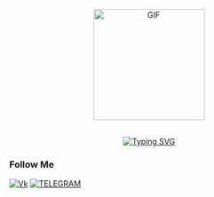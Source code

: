 <div id="header" style="text-align: center; margin-bottom: 20px;">
  <img 
    src="https://media.giphy.com/media/OwK8oFeh9C46Y/giphy.gif?cid=ecf05e47p5xsacestt011a6uzo720zvvlptai2ljv4mmh083&ep=v1_gifs_search&rid=giphy.gif&ct=g" 
    width="200" 
    alt="GIF" 
    style="margin-bottom: 10px;">
</div>


 <div class = "a" style="text-align: center">
 <a href="https://git.io/typing-svg"><img src="https://readme-typing-svg.demolab.com?font=Fira+Code&weight=450&size=30&duration=3000&pause=2500&color=6D9FFF&background=36FFF600&center=true&vCenter=true&width=900&lines=Hi,+call+me+NaoNao,+it's+more+convenient;А+student+of+applied+computer+science;Now+I’m+focusing+on+studying+at+the+university;Want+to+dive+deeper+into+car+programming." alt="Typing SVG" /></a>
 </div> 

<!-- Подключите Font Awesome -->
<link href="https://cdnjs.cloudflare.com/ajax/libs/font-awesome/6.0.0-beta3/css/all.min.css" rel="stylesheet">

<div style="text-align: center;">
  <!-- Иконка Python -->
  <a href="https://www.python.org" target="_blank" style="margin: 0 10px;">
    <i class="fab fa-python fa-3x" style="color: #306998;"></i>
  </a>

  <!-- Иконка C++ -->
  <a href="https://isocpp.org" target="_blank" style="margin: 0 10px;">
    <i class="fab fa-cuttlefish fa-3x" style="color: #00599C;"></i>
  </a>

  <!-- Иконка HTML -->
  <a href="https://developer.mozilla.org/en-US/docs/Web/HTML" target="_blank" style="margin: 0 10px;">
    <i class="fab fa-html5 fa-3x" style="color: #E34F26;"></i>
  </a>

  <!-- Иконка CSS -->
  <a href="https://developer.mozilla.org/en-US/docs/Web/CSS" target="_blank" style="margin: 0 10px;">
    <i class="fab fa-css3-alt fa-3x" style="color: #1572B6;"></i>
  </a>

  <!-- Иконка Cisco -->
  <a href="https://www.cisco.com" target="_blank" style="margin: 0 10px;">
    <i class="fab fa-cogs fa-3x" style="color: #1BA2D7;"></i>
  </a>

  <!-- Иконка Figma -->
  <a href="https://www.figma.com" target="_blank" style="margin: 0 10px;">
    <i class="fab fa-figma fa-3x" style="color: #F24E1E;"></i>
  </a>
</div>


### Follow Me
[![Vk](https://shields.io/badge/-Vkontakte-0077FF?style=for-the-badge&logo=Vk&logoColor=fff)](https://vk.com/naonaogh)
[![TELEGRAM](https://shields.io/badge/-TELEGRAM-28A8E9?style=for-the-badge&logo=TELEGRAM&logoColor=fff)](https://t.me/naonaogh)
